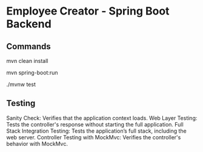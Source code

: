 # Employee Creator - Spring Boot Backend

## Commands

mvn clean install

mvn spring-boot:run

./mvnw test


## Testing

Sanity Check: Verifies that the application context loads.
Web Layer Testing: Tests the controller's response without starting the full application.
Full Stack Integration Testing: Tests the application’s full stack, including the web server.
Controller Testing with MockMvc: Verifies the controller's behavior with MockMvc.